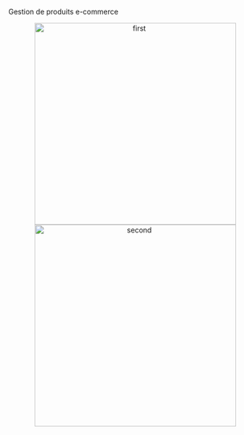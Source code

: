 Gestion de produits e-commerce


<p align="center">
  <img src="storage/screen/1.png" alt="first" width="400"/>
  <img src="storage/screen/2.png" alt="second" width="400"/>
</p>

